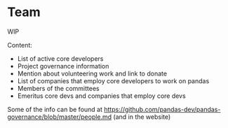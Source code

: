 # Team

WIP

Content:

- List of active core developers
- Project governance information
- Mention about volunteering work and link to donate
- List of companies that employ core developers to work on pandas
- Members of the committees
- Emeritus core devs and companies that employ core devs

Some of the info can be found at <https://github.com/pandas-dev/pandas-governance/blob/master/people.md> (and in the website)
